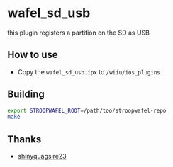 # wafel_sd_usb

this plugin registers a partition on the SD as USB

## How to use

- Copy the `wafel_sd_usb.ipx` to `/wiiu/ios_plugins`

## Building

```bash
export STROOPWAFEL_ROOT=/path/too/stroopwafel-repo
make
```

## Thanks

- [shinyquagsire23](https://github.com/shinyquagsire23)
